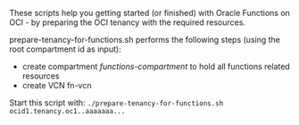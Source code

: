 These scripts help you getting started (or finished) with Oracle Functions on OCI - by preparing the OCI tenancy with the required resources.

prepare-tenancy-for-functions.sh performs the following steps (using the root compartment id as input):
* create compartment *functions-compartment* to hold all functions related resources
* create VCN fn-vcn


Start this script with:
`./prepare-tenancy-for-functions.sh ocid1.tenancy.oc1..aaaaaaa...` 